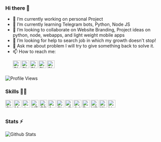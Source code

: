 ### Hi there 👋

- 🔭 I’m currently working on personal Project
- 🌱 I’m currently learning Telegram bots, Python, Node JS
- 👯 I’m looking to collaborate on Website Branding, Project ideas on python, node, webapps, and light weight mobile apps
- 🤔 I’m looking for help to search job in which my growth doesn't stop!
- 💬 Ask me about problem I will try to give something back to solve it.
- 📫 How to reach me: <p>
  <a href="https://www.linkedin.com/in/chintan992/">
    <img align="left" alt="Chintan LinkedIN" width="24px" fill="#0077B5" src="https://cdn.jsdelivr.net/npm/@fortawesome/fontawesome-free@5.15.1/svgs/brands/linkedin.svg" />
  </a>
  <a href="https://twitter.com/sid992r">
    <img align="left" alt="Chintan Twitter" width="24px" src="https://cdn.jsdelivr.net/npm/simple-icons@3.2.0/icons/twitter.svg" />
  </a>
  <a href="https://www.youtube.com/channel/UCcv6wFNEMSFtRbi7q91YG7w">
    <img align="left" alt="Chintan YouTube" width="24px" src="https://cdn.jsdelivr.net/npm/simple-icons@3.2.0/icons/youtube.svg" />
  </a>
  <a href="https://instagram.com/chintan992">
    <img align="left" alt="Chintan Instagram" width="24px" src="https://cdn.jsdelivr.net/npm/simple-icons@3.2.0/icons/instagram.svg" />
  </a>
  <a href="https://telegram.dog/chintan992">
    <img align="left" alt="Chintan Telegram" width="24px" src="https://cdn.jsdelivr.net/npm/simple-icons@3.2.0/icons/telegram.svg" />
  </a>
</p>

</br>
</br>

![Profile Views](https://hits.seeyoufarm.com/api/count/incr/badge.svg?url=https://github.com/chintan992/&title=Profile%20Views)

### Skills 👨‍💻

<img align="left" alt="GitHub" width="24px" src="https://cdn.jsdelivr.net/npm/simple-icons@3.2.0/icons/github.svg" />
<img align="left" alt="MySQL" width="24px" src="https://cdn.jsdelivr.net/npm/simple-icons@3.2.0/icons/mysql.svg" />
<img align="left" alt="JavaScript" width="24px" src="https://cdn.jsdelivr.net/npm/simple-icons@3.2.0/icons/javascript.svg" />
<img align="left" alt="HTML" width="24px" src="https://cdn.jsdelivr.net/npm/simple-icons@3.2.0/icons/html5.svg" />
<img align="left" alt="CSS" width="24px" src="https://cdn.jsdelivr.net/npm/simple-icons@3.2.0/icons/css3.svg" />
<img align="left" alt="AWS" width="24px" src="https://cdn.jsdelivr.net/npm/simple-icons@3.2.0/icons/amazonaws.svg" />
<img align="left" alt="Cloudflare" width="24px" src="https://cdn.jsdelivr.net/npm/simple-icons@3.2.0/icons/cloudflare.svg" />
<img align="left" alt="cPanel" width="24px" src="https://cdn.jsdelivr.net/npm/simple-icons@3.2.0/icons/cpanel.svg" />
<img align="left" alt="Adobe XD Designer" width="24px" src="https://cdn.jsdelivr.net/npm/simple-icons@3.2.0/icons/adobexd.svg" />
<img align="left" alt="Pokemon go Hack" width="24px" src="https://cdn.jsdelivr.net/npm/simple-icons@3.2.0/icons/pokemon.svg" />
<img align="left" alt="VSCode" width="24px" src="https://cdn.jsdelivr.net/npm/simple-icons@3.2.0/icons/visualstudiocode.svg" />
<img align="left" alt="Wordpress Designer" width="24px" src="https://cdn.jsdelivr.net/npm/simple-icons@3.2.0/icons/wordpress.svg" />
<img align="left" alt="Linux administrator" width="24px" src="https://cdn.jsdelivr.net/npm/simple-icons@3.2.0/icons/ubuntu.svg" />
</br>
</br>

### Stats ⚡️

![Github Stats](https://readmestats.vercel.app/api?username=chintan992&show_icons=true&title_color=333&icon_color=333&count_private=true&include_all_commits=true)
